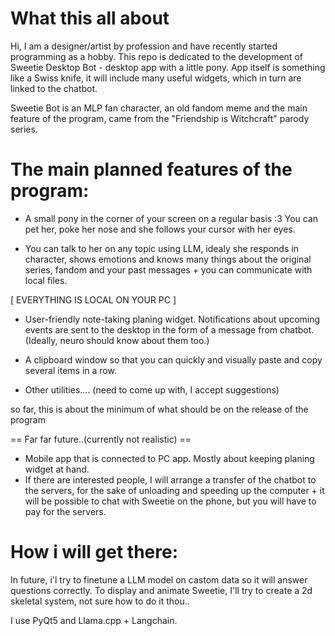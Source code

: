 ﻿# What this all about
Hi, I am a designer/artist by profession and have recently started programming as a hobby.
This repo is dedicated to the development of Sweetie Desktop Bot - desktop app with a little pony.
App itself is something like a Swiss knife, it will include many useful widgets, which in turn are linked to the chatbot.

Sweetie Bot is an MLP fan character, an old fandom meme and the main feature of the program, came from the "Friendship is Witchcraft" parody series.

# The main planned features of the program:

+ A small pony in the corner of your screen on a regular basis :3
You can pet her, poke her nose and she follows your cursor with her eyes.

+ You can talk to her on any topic using LLM, idealy she responds in character, shows emotions and knows many things about the original series, fandom and your past messages + you can communicate with local files.

[ EVERYTHING IS LOCAL ON YOUR PC ]

+ User-friendly note-taking planing widget. Notifications about upcoming events are sent to the desktop in the form of a message from chatbot. (Ideally, neuro should know about them too.)

+ A clipboard window so that you can quickly and visually paste and copy several items in a row.

+ Other utilities.... (need to come up with, I accept suggestions)

so far, this is about the minimum of what should be on the release of the program

== Far far future..(currently not realistic) ==
+ Mobile app that is connected to PC app. Mostly about keeping planing widget at hand.
+ If there are interested people, I will arrange a transfer of the chatbot to the servers, for the sake of unloading and speeding up the computer + it will be possible to chat with Sweetie on the phone, but you will have to pay for the servers.

# How i will get there:
In future, i'l try to finetune a LLM model on castom data so it will answer questions correctly.
To display and animate Sweetie, I'll try to create a 2d skeletal system, not sure how to do it thou..

I use PyQt5 and Llama.cpp + Langchain.

